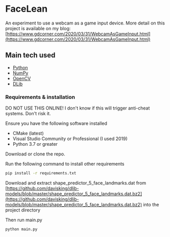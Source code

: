 # FaceLean
An experiment to use a webcam as a game input device. More detail on this project is available on my blog: [https://www.gdcorner.com/2020/03/31/WebcamAsGameInput.html](https://www.gdcorner.com/2020/03/31/WebcamAsGameInput.html)

## Main tech used

* [Python](https://www.python.org/)
* [NumPy](https://numpy.org/)
* [OpenCV](https://opencv.org/)
* [DLib](http://dlib.net/)

### Requirements & installation

DO NOT USE THIS ONLINE! I don't know if this will trigger anti-cheat systems. Don't risk it.

Ensure you have the following software installed

* CMake (latest)
* Visual Studio Community or Professional (I used 2019)
* Python 3.7 or greater

Download or clone the repo.

Run the following command to install other requirements

```bash
pip install -r requirements.txt
```

Download and extract shape_predictor_5_face_landmarks.dat from [https://github.com/davisking/dlib-models/blob/master/shape_predictor_5_face_landmarks.dat.bz2](https://github.com/davisking/dlib-models/blob/master/shape_predictor_5_face_landmarks.dat.bz2) into the project directory

Then run main.py

```bash
python main.py
```
